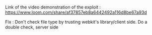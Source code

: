 Link of the video demonstration of the exploit :
https://www.loom.com/share/af37857eb8a6442492a116d8be67a93d

Fix : 
Don't check file type by trusting webkit's library/client side. Do a double check, server side
